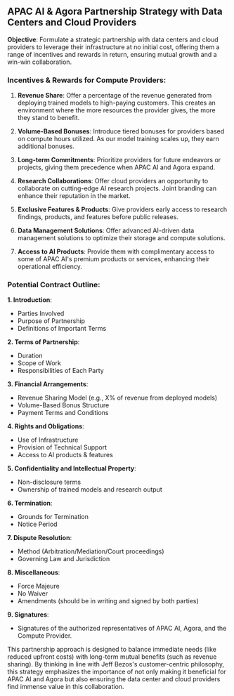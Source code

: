 ## **APAC AI & Agora Partnership Strategy with Data Centers and Cloud Providers**

**Objective**: Formulate a strategic partnership with data centers and cloud providers to leverage their infrastructure at no initial cost, offering them a range of incentives and rewards in return, ensuring mutual growth and a win-win collaboration.

### **Incentives & Rewards for Compute Providers**:

1. **Revenue Share**: Offer a percentage of the revenue generated from deploying trained models to high-paying customers. This creates an environment where the more resources the provider gives, the more they stand to benefit.
   
2. **Volume-Based Bonuses**: Introduce tiered bonuses for providers based on compute hours utilized. As our model training scales up, they earn additional bonuses.
    
3. **Long-term Commitments**: Prioritize providers for future endeavors or projects, giving them precedence when APAC AI and Agora expand.
    
4. **Research Collaborations**: Offer cloud providers an opportunity to collaborate on cutting-edge AI research projects. Joint branding can enhance their reputation in the market.

5. **Exclusive Features & Products**: Give providers early access to research findings, products, and features before public releases.

6. **Data Management Solutions**: Offer advanced AI-driven data management solutions to optimize their storage and compute solutions.

7. **Access to AI Products**: Provide them with complimentary access to some of APAC AI's premium products or services, enhancing their operational efficiency.

### **Potential Contract Outline**:

**1. Introduction**:
- Parties Involved
- Purpose of Partnership
- Definitions of Important Terms
  
**2. Terms of Partnership**:
- Duration
- Scope of Work 
- Responsibilities of Each Party
  
**3. Financial Arrangements**:
- Revenue Sharing Model (e.g., X% of revenue from deployed models)
- Volume-Based Bonus Structure
- Payment Terms and Conditions
  
**4. Rights and Obligations**:
- Use of Infrastructure
- Provision of Technical Support
- Access to AI products & features
  
**5. Confidentiality and Intellectual Property**:
- Non-disclosure terms
- Ownership of trained models and research output
  
**6. Termination**:
- Grounds for Termination
- Notice Period
  
**7. Dispute Resolution**:
- Method (Arbitration/Mediation/Court proceedings)
- Governing Law and Jurisdiction
  
**8. Miscellaneous**:
- Force Majeure
- No Waiver
- Amendments (should be in writing and signed by both parties)
  
**9. Signatures**:
- Signatures of the authorized representatives of APAC AI, Agora, and the Compute Provider.

This partnership approach is designed to balance immediate needs (like reduced upfront costs) with long-term mutual benefits (such as revenue sharing). By thinking in line with Jeff Bezos's customer-centric philosophy, this strategy emphasizes the importance of not only making it beneficial for APAC AI and Agora but also ensuring the data center and cloud providers find immense value in this collaboration.